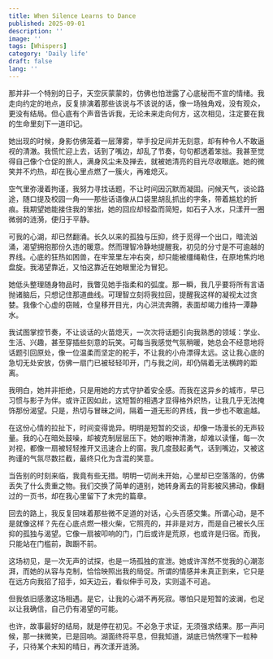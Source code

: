 ```yaml
---
title: When Silence Learns to Dance
published: 2025-09-01
description: ''
image: ''
tags: [Whispers]
category: 'Daily life'
draft: false 
lang: ''
---
```


那并非一个特别的日子，天空灰蒙蒙的，仿佛也怕泄露了心底秘而不宣的情绪。我走向约定的地点，反复排演着那些该说与不该说的话，像一场独角戏，没有观众，更没有结局。但心底有个声音告诉我，无论未来走向何方，这次相见，注定要在我的生命里刻下一道印记。

她出现的时候，身影仿佛笼着一层薄雾，举手投足间并无刻意，却有种令人不敢逼视的清澈。我慌忙迎上去，话到了嘴边，却乱了节奏，句句都透着笨拙。我甚至觉得自己像个仓促的旅人，满身风尘未及掸去，就被她清亮的目光尽收眼底。她的微笑并不灼热，却在我心里点燃了一簇火，再难熄灭。

空气里弥漫着拘谨，我努力寻找话题，不让时间因沉默而凝固。问候天气，谈论路途，随口提及校园一角——那些话语像从口袋里胡乱抓出的字条，带着尴尬的折痕。我期望她能接住我的笨拙，她的回应却轻盈而简短，如石子入水，只漾开一圈微弱的涟漪，便归于平静。

可我的心湖，却已然翻涌。长久以来的孤独与压抑，终于觅得一个出口，暗流汹涌，渴望拥抱那份久违的暖意。然而理智冷静地提醒我，初见的分寸是不可逾越的界线。心底的狂热如困兽，在牢笼里左冲右突，却只能被缰绳勒住，在原地焦灼地盘旋。我渴望靠近，又怕这靠近在她眼里沦为冒犯。

她低头整理随身物品时，我瞥见她手指柔和的弧度。那一瞬，我几乎要将所有言语抛诸脑后，只想记住那道曲线。可理智立刻将我拉回，提醒我这样的凝视太过贪婪。我像个心虚的窃贼，仓皇移开目光，内心洪流奔腾，表面却竭力维持一潭静水。

我试图掌控节奏，不让谈话的火苗熄灭，一次次将话题引向我熟悉的领域：学业、生活、兴趣，甚至穿插些刻意的玩笑。可每当我感觉气氛稍暖，她总会不经意地将话题引回原处，像一位温柔而坚定的舵手，不让我的小舟漂得太远。这让我心底的急切无处安放，仿佛一扇门已被轻轻叩开，门与我之间，却仍隔着无法横跨的距离。

我明白，她并非拒绝，只是用她的方式守护着安全感。而我在这异乡的城市，早已习惯与影子为伴。或许正因如此，这短暂的相遇才显得格外炽热，让我几乎无法掩饰那份渴望。只是，热切与冒昧之间，隔着一道无形的界线，我一步也不敢逾越。

在这份心情的拉扯下，时间变得诡异。明明是短暂的交谈，却像一场漫长的无声较量。我的心在暗处鼓噪，却被克制层层压下。她的眼神清澈，却难以读懂，每一次对视，都像一扇被轻轻推开又迅速合上的窗。我几度鼓起勇气，话到嘴边，又被这拘谨的气氛尽数拦截，最终只化为含混的笑意。

当告别的时刻来临，我竟有些无措。明明一切尚未开始，心里却已空落落的，仿佛丢失了什么贵重之物。我们交换了简单的道别，她转身离去的背影被风拂动，像翻过的一页书，却在我心里留下了未完的篇章。

回去的路上，我反复回味着那些微不足道的对话，心头百感交集。所谓心动，是不是就像这样？先在心底点燃一根火柴，它照亮的，并非是对方，而是自己被长久压抑的孤独与渴望。它像一扇被叩响的门，门后或许是荒原，也或许是归宿。而我，只能站在门槛前，踟蹰不前。

这场初见，是一次无声的试探，也是一场孤独的宣泄。她或许浑然不觉我的心潮澎湃，而她的从容与克制，恰恰映照出我的局促。所谓的情感并未真正到来，它只是在远方向我招了招手，如天边云，看似伸手可及，实则遥不可追。

但我依旧感激这场相遇。是它，让我的心湖不再死寂。哪怕只是短暂的波澜，也足以让我确信，自己仍有渴望的可能。

也许，故事最好的结局，就是停在初见。不必急于求证，无须强求结果。那一声问候，那一抹微笑，已是回响。湖面终将平息，但我知道，湖底已悄然埋下一粒种子，只待某个未知的晴日，再次漾开涟漪。